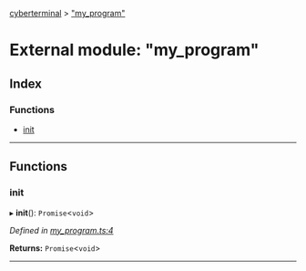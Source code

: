 [cyberterminal](../README.md) > ["my_program"](../modules/_my_program_.md)

# External module: "my_program"

## Index

### Functions

* [init](_my_program_.md#init)

---

## Functions

<a id="init"></a>

###  init

▸ **init**(): `Promise`<`void`>

*Defined in [my_program.ts:4](https://github.com/FantasyInternet/cyberterminal/blob/HEAD/src/my_program.ts#L4)*

**Returns:** `Promise`<`void`>

___

